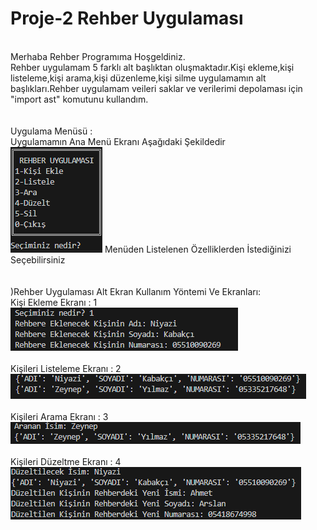 # Proje-2 Rehber Uygulaması
<br>
Merhaba Rehber Programıma Hoşgeldiniz.
<br>
Rehber uygulamam 5 farklı alt başlıktan oluşmaktadır.Kişi ekleme,kişi listeleme,kişi arama,kişi düzenleme,kişi silme uygulamamın alt başlıkları.Rehber uygulamam veileri saklar ve verilerimi depolaması için "import ast" komutunu kullandım.
<br>
<br>
<br>
Uygulama Menüsü :
<br>
Uygulamamın Ana Menü Ekranı Aşağıdaki Şekildedir
<br>
<img src="Menü Seçenekl Ekranı.png" alt="Örnek Resim"/>
Menüden Listelenen Özelliklerden İstediğinizi Seçebilirsiniz
<br>
<br>
<br>
)Rehber Uygulaması Alt Ekran Kullanım Yöntemi Ve Ekranları:
<br>
Kişi Ekleme Ekranı  :  1 
<br>
<img src="Rehber Ekleme Seçeneği Ekranı.png" alt="Örnek Resim"/>
<br>
<br>
Kişileri Listeleme Ekranı : 2
<br>
<img src="Kişi Listeleme Ekranı.png" alt="Örnek Resim"/>
<br>
<br>
Kişileri Arama Ekranı : 3
<br>
<img src="Kişi Arama Ekranı.png" alt="Örnek Resim"/>
<br>
<br>
Kişileri Düzeltme Ekranı : 4
<br>
<img src="Rehberde Kişi Düzeltme Ekranı.png" alt="Örnek Resim"/>
